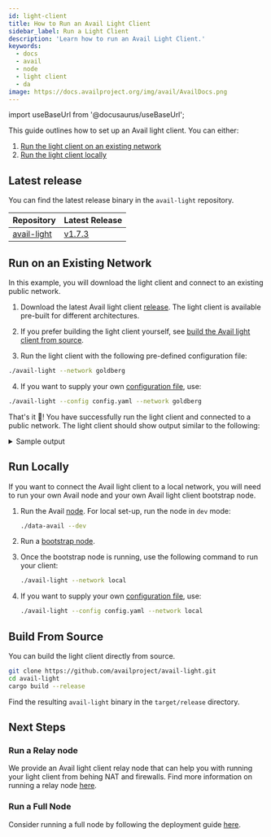 ```yaml
---
id: light-client
title: How to Run an Avail Light Client
sidebar_label: Run a Light Client
description: 'Learn how to run an Avail Light Client.'
keywords:
  - docs
  - avail
  - node
  - light client
  - da
image: https://docs.availproject.org/img/avail/AvailDocs.png
---
```


import useBaseUrl from '@docusaurus/useBaseUrl';

This guide outlines how to set up an Avail light client. You can either:

1. [<ins>Run the light client on an existing network</ins>](#run-the-avail-light-client-on-an-existing-network)
2. [<ins>Run the light client locally</ins>](#run-the-light-client-locally)

## Latest release

You can find the latest release binary in the `avail-light` repository.

| Repository                                                            | Latest Release                                                                       |
| --------------------------------------------------------------------- | ------------------------------------------------------------------------------------ |
| [<ins>avail-light</ins>](https://github.com/availproject/avail-light) | [<ins>v1.7.3</ins>](https://github.com/availproject/avail-light/releases/tag/v1.7.3) |

## Run on an Existing Network

In this example, you will download the light client and connect to an existing public network.

1. Download the latest Avail light client [<ins>release</ins>](https://github.com/availproject/avail-light/releases/). The light client is available pre-built for different architectures.

2. If you prefer building the light client yourself, see [<ins>build the Avail light client from source</ins>](#build-the-avail-light-client-from-source).

3. Run the light client with the following pre-defined configuration file:

```bash
./avail-light --network goldberg
```

4. If you want to supply your own [<ins>configuration file</ins>](https://github.com/availproject/avail-light#configuration-reference), use:

```bash
./avail-light --config config.yaml --network goldberg
```

That's it 🎉! You have successfully run the light client and connected to a public network. The light client should show output similar to the following:

<details>
<summary> Sample output </summary>

The client output should look like this:

```shell
2023-06-04T02:56:31.871284Z  INFO avail_light::telemetry: Metrics server on http://0.0.0.0:9520/metrics
2023-06-04T02:56:31.884271Z  INFO avail_light::http: RPC running on http://127.0.0.1:7000
2023-06-04T02:56:31.884386Z  INFO avail_light::network: Local peer id: PeerId("12D3KooWQ77VEayXfSPWcj6ucAGcjZRTL8ANmtjsuULoyToGSBoo"). Public key: Ed25519(PublicKey(compressed): d44de4113b372855a655f1675325379705aa7a273698194e8e6814dab7791a).
2023-06-04T02:56:31.884605Z  INFO Server::run{addr=127.0.0.1:7000}: warp::server: listening on http://127.0.0.1:7000
2023-06-04T02:56:31.892181Z  INFO avail_light::network::event_loop: Local node is listening on "/ip4/127.0.0.1/udp/37000/quic-v1"
2023-06-04T02:56:31.892487Z  INFO avail_light: Bootstraping the DHT with bootstrap nodes...
2023-06-04T02:56:31.892487Z  INFO avail_light::network::event_loop: Local node is listening on "/ip4/192.168.1.146/udp/37000/quic-v1"
2023-06-04T02:56:31.892540Z  INFO avail_light::network::event_loop: Local node is listening on "/ip4/127.0.0.1/tcp/37000"
2023-06-04T02:56:31.892745Z  INFO avail_light::network::event_loop: Local node is listening on "/ip4/192.168.1.146/tcp/37000"
2023-06-04T02:56:42.220179Z  INFO avail_light::rpc: Connection established to the node: wss://goldberg.avail.tools:443/ws <v1.6.0-99b85257d6b/data-avail/9>
2023-06-04T02:56:42.444576Z  INFO avail_light::light_client: Starting light client...
2023-06-04T02:56:43.453935Z  INFO avail_light::subscriptions: Received finalized block header header.number=2074
2023-06-04T02:56:43.455236Z  INFO avail_light::light_client: Processing finalized block block_number=2074 block_delay=0
2023-06-04T02:56:43.456055Z  INFO avail_light::light_client: Random cells generated: 4 block_number=2074 cells_requested=4
2023-06-04T02:56:43.617885Z  INFO avail_light::light_client: Number of cells fetched from DHT: 0 block_number=2074 cells_from_dht=0
2023-06-04T02:56:43.820098Z  INFO avail_light::light_client: Number of cells fetched from RPC: 4 block_number=2074 cells_from_rpc=4
2023-06-04T02:56:43.889260Z  INFO avail_light::light_client: Completed 4 verification rounds in 	433.968ms block_number=2074
2023-06-04T02:56:43.889395Z  INFO avail_light::light_client: Confidence factor: 93.75 block_number=2074 confidence=93.75
2023-06-04T02:56:43.889495Z  INFO avail_light::light_client: Partition cells received. Time elapsed: 	0ns block_number=2074 partition_retrieve_time_elapsed=0.0 partition_cells_fetched=4
2023-06-04T02:56:44.050133Z  INFO avail_light::light_client: DHT PUT operation success rate: inf block_number=2074
2023-06-04T02:56:44.050211Z  INFO avail_light::light_client: 4 cells inserted into DHT. Time elapsed: 	160.697ms block_number=2074 partition_dht_insert_time_elapsed=0.160697
```

</details>

## Run Locally

If you want to connect the Avail light client to a local network, you will need to run your own Avail node and your own Avail light client bootstrap node.

1. Run the Avail [<ins>node</ins>](/docs/operate/node/binaries). For local set-up, run the node in `dev` mode:

   ```bash
   ./data-avail --dev
   ```

2. Run a [<ins>bootstrap node</ins>](/operate/node/bootstrap).

3. Once the bootstrap node is running, use the following command to run your client:

   ```bash
   ./avail-light --network local
   ```

4. If you want to supply your own [<ins>configuration file</ins>](https://github.com/availproject/avail-light#configuration-reference), use:
   ```bash
   ./avail-light --config config.yaml --network local
   ```

## Build From Source

You can build the light client directly from source.

```sh
git clone https://github.com/availproject/avail-light.git
cd avail-light
cargo build --release
```

Find the resulting `avail-light` binary in the `target/release` directory.

## Next Steps

### Run a Relay node

We provide an Avail light client relay node that can help you with running your light client from behing NAT and firewalls. Find more information on running a relay node [<ins>here</ins>](/docs/operate/node/0060-relay-node.md).

### Run a Full Node

Consider running a full node by following the deployment guide [<ins>here</ins>](/docs/operate/node/0020-full-node-binaries.md).
